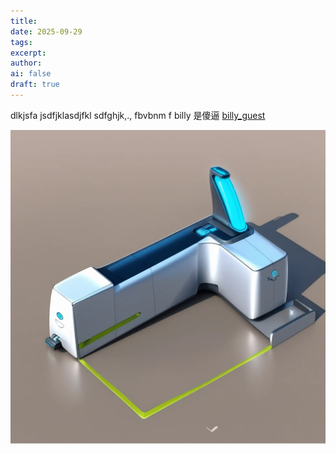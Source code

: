 ```yaml
---
title: 
date: 2025-09-29
tags: 
excerpt: 
author: 
ai: false
draft: true
---
```

dlkjsfa jsdfjklasdjfkl sdfghjk,., fbvbnm f   billy 是傻逼
[billy_guest](?id=post/billy_guest/main_en.md)

![1](assets/1-mg4vcrnx-eaiz.png)
